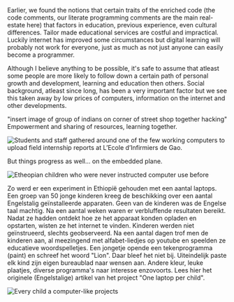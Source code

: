 Earlier, we found the notions that certain traits of the enriched code (the code
comments, our literate programming comments are the main real-estate here) that
factors in education, previous experience, even cultural differences. Tailor
made educational services are costful and impractical. Luckily internet has
improved some circumstances but digital learning will probably not work for
everyone, just as much as not just anyone can easily become a programmer.

Although I believe anything to be possible, it's safe to assume that atleast
some people are more likely to follow down a certain path of personal growth and
development, learning and education then others. Social background, atleast
since long, has been a very important factor but we see this taken away by low
prices of computers, information on the internet and other developments.

"insert image of group of indians on corner of street shop together hacking"
Empowerment and sharing of resources, learning together.

![Students and staff gathered around one of the few working computers to upload field internship reports at L’Ecole d’Infirmiers de Gao.](http://2.bp.blogspot.com/-f67t_oviEe4/UPpOe74XdsI/AAAAAAAADtc/OO2AthMXOoM/s1600/Ethiopia.jpg)

But things progress as well... on the embedded plane.


![Etheopian children who were never instructed computer use before](http://2.bp.blogspot.com/-f67t_oviEe4/UPpOe74XdsI/AAAAAAAADtc/OO2AthMXOoM/s1600/Ethiopia.jpg)

Zo werd er een experiment in Ethiopië gehouden met een aantal laptops. Een groep
van 50 jonge kinderen kreeg de beschikking over een aantal Engelstalig
geïnstalleerde apparaten. Geen van de kinderen was de Engelse taal machtig. Na
een aantal weken waren er verbluffende resultaten bereikt. Nadat ze hadden
ontdekt hoe ze het apparaat konden opladen en opstarten, wisten ze het internet
te vinden. Kinderen werden niet geïnstrueerd, slechts geobserveerd. Na een
aantal dagen trof men de kinderen aan, al meezingend met alfabet-liedjes op
youtube en speelden ze educatieve woordspelletjes. Een jongetje opende een
tekenprogramma (paint) en schreef het woord "Lion". Daar bleef het niet bij.
Uiteindelijk paste elk kind zijn eigen bureaublad naar wensen aan. Andere kleur,
leuke plaatjes, diverse programma's naar interesse enzovoorts. Lees hier het
originele (Engelstalige) artikel van het project "One laptop per child".

![Every child a computer-like projects](http://www.sg.hu/kep/2007_10/1025ol1.jpg)
